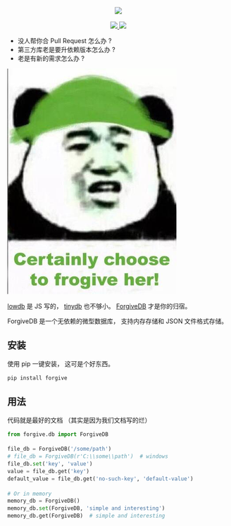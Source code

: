 <p align="center">
    <img src="https://rawgit.com/hui-z/ForgiveDB/master/pics/logo.jpg" height="130">
</p>
<p align="center">
    <a href="https://travis-ci.org/hui-z/ForgiveDB">
        <img src="https://travis-ci.org/hui-z/ForgiveDB.svg?branch=master">
    </a>
    <a href="README.cn.md">
        <img src="https://img.shields.io/badge/简介-中文-brightgreen.svg">
    </a>
</p>

* 没人帮你合 Pull Request 怎么办 ?
* 第三方库老是要升依赖版本怎么办 ?
* 老是有新的需求怎么办 ?

![forgive](pics/forgive.jpg)

[lowdb](https://github.com/typicode/lowdb) 是 JS 写的，
[tinydb](http://tinydb.readthedocs.io/en/latest/intro.html) 也不够小。
[ForgiveDB](https://github.com/hui-z/ForgiveDB) 才是你的归宿。

ForgiveDB 是一个无依赖的微型数据库，
支持内存存储和 JSON 文件格式存储。


## 安装

使用 pip 一键安装，
这可是个好东西。

``` python
pip install forgive
```


## 用法

代码就是最好的文档
（其实是因为我们文档写的烂）

``` python
from forgive.db import ForgiveDB

file_db = ForgiveDB('/some/path')
# file_db = ForgiveDB(r'C:\\some\\path')  # windows
file_db.set('key', 'value')
value = file_db.get('key')
default_value = file_db.get('no-such-key', 'default-value')

# Or in memory
memory_db = ForgiveDB()
memory_db.set(ForgiveDB, 'simple and interesting')
memory_db.get(ForgiveDB)  # simple and interesting
```

